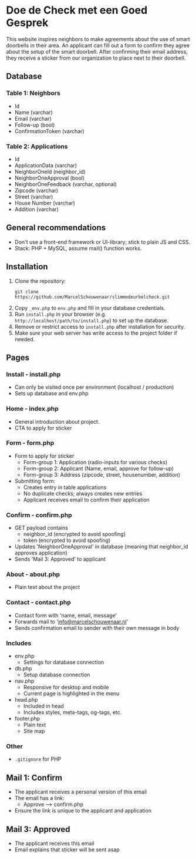 # Doe de Check met een Goed Gesprek

This website inspires neighbors to make agreements about the use of smart doorbells in their area. An applicant can fill out a form to confirm they agree about the setup of the smart doorbell. After confirming their email address, they receive a sticker from our organization to place next to their doorbell.

## Database

### Table 1: Neighbors
- Id
- Name (varchar)
- Email (varchar)
- Follow-up (bool)
- ConfirmationToken (varchar)

### Table 2: Applications
- Id
- ApplicationData (varchar)
- NeighborOneId (neighbor_id)
- NeighborOneApproval (bool)
- NeighborOneFeedback (varchar, optional)
- Zipcode (varchar)
- Street (varchar)
- House Number (varchar)
- Addition (varchar)

## General recommendations
- Don't use a front-end framework or UI-library; stick to plain JS and CSS.
- Stack: PHP + MySQL, assume mail() function works.

## Installation

1. Clone the repository:
    ```
    git clone https://github.com/MarcelSchouwenaar/slimmedeurbelcheck.git
    ```
2. Copy `_env.php` to `env.php` and fill in your database credentials.
3. Run `install.php` in your browser (e.g. `http://localhost/path/to/install.php`) to set up the database.
4. Remove or restrict access to `install.php` after installation for security.
5. Make sure your web server has write access to the project folder if needed.

## Pages

### Install - install.php
- Can only be visited once per environment (localhost / production)
- Sets up database and env.php

### Home - index.php
- General introduction about project.
- CTA to apply for sticker

### Form - form.php
- Form to apply for sticker
    - Form-group 1: Application (radio-inputs for various checks)
    - Form-group 2: Applicant (Name, email, approve for follow-up)
    - Form-group 3: Address (zipcode, street, housenumber, addition)
- Submitting form:
    - Creates entry in table applications
    - No duplicate checks; always creates new entries
    - Applicant receives email to confirm their application

### Confirm - confirm.php
- GET payload contains
    - neighbor_id (encrypted to avoid spoofing)
    - token (encrypted to avoid spoofing)
- Updates 'NeighborOneApproval' in database (meaning that neighbor_id approves application)
- Sends 'Mail 3: Approved' to applicant

### About - about.php
- Plain text about the project 

### Contact - contact.php
- Contact form with 'name, email, message'
- Forwards mail to 'info@marcelschouwenaar.nl'
- Sends confirmation email to sender with their own message in body

### Includes
- env.php
    - Settings for database connection
- db.php
    - Setup database connection
- nav.php
    - Responsive for desktop and mobile
    - Current page is highlighted in the menu
- head.php
    - Included in head
    - Includes styles, meta-tags, og-tags, etc.
- footer.php
    - Plain text
    - Site map

### Other
- `.gitignore` for PHP

## Mail 1: Confirm
- The applicant receives a personal version of this email
- The email has a link:
    - Approve --> confirm.php
- Ensure the link is unique to the applicant and application

## Mail 3: Approved
- The applicant receives this email
- Email explains that sticker will be sent asap
